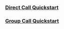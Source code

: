 ### [Direct Call Quickstart](https://github.com/sendbird/quickstart-calls-directcall-ios)

### [Group Call Quickstart](https://github.com/sendbird/quickstart-calls-groupcall-ios)
